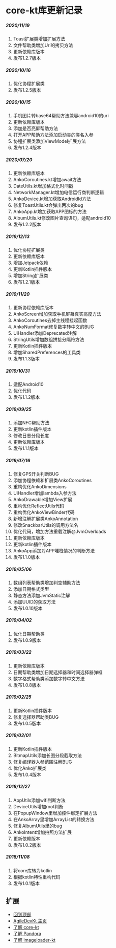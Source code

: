 # core-kt库更新记录

##### 2020/11/19
1. Toast扩展类增加扩展方法
2. 文件帮助类增加Uri的拷贝方法
3. 更新依赖库版本
4. 发布1.2.7版本

##### 2020/10/16
1. 优化协程扩展类
2. 发布1.2.5版本

##### 2020/10/15
1. 手机图片转base64帮助方法兼容android10的uri
2. 更新依赖库版本
3. 添加是否亮屏帮助方法
4. 打开APP帮助方法添加启动类的类名入参
5. 协程扩展类添加ViewModel扩展方法
6. 发布1.2.4版本

##### 2020/07/20
1. 更新依赖库版本
2. AnkoCoroutines.kt增加await方法
3. DateUtils.kt增加格式化时间戳
4. NetworkManager.kt增加电信运行商判断逻辑
5. AnkoDevice.kt增加获取AndroidId方法
6. 修复ToastUtils.kt会弹出两次的bug
7. AnkoApp.kt增加获取APP图标的方法
8. AlbumUtils.kt修改图片查询语句，适配android10
9. 发布1.2.2版本

##### 2019/12/13
1. 优化协程扩展类
2. 更新依赖库版本
3. 增加Jetpack依赖
4. 更新Kotlin插件版本
5. 增加String扩展类
6. 发布1.2.1版本

##### 2019/11/20
1. 更新协程依赖库版本
2. AnkoScreen增加获取手机屏幕真实高度方法
3. AnkoCoroutines去掉主线程挂起函数
4. AnkoNumFormat修复数字转中文的BUG
5. UiHandler添加Deprecated注解
6. StringUtils增加数组拼接分隔符方法
7. 更新Kotlin插件版本
8. 增加SharedPreferences的工具类
9. 发布1.1.3版本

##### 2019/10/31
1. 适配Android10
2. 优化代码
3. 发布1.1.2版本

##### 2019/09/25
1. 添加NFC帮助方法
2. 更新kotlin插件版本
3. 修改日志分段长度
4. 更新依赖库版本
5. 发布1.1.1版本

##### 2019/07/16
1. 修复GPS开关判断BUG
2. 添加协程依赖和扩展类AnkoCoroutines
3. 重构优化AnkoDimensions
4. UiHandler增加lambda入参方法
5. AnkoDrawable增加View扩展
6. 重构优化ReflectUtils代码
7. 重构优化AnkoViewBinder代码
8. 新增注解扩展类AnkoAnnotation
9. 修改SnackbarUtils的调用方法名
10. 优化代码，增加方法重载注解@JvmOverloads
11. 更新依赖库版本
12. 更新kotlin插件版本
13. AnkoApp添加对APP堆栈情况的判断方法
14. 发布1.1.0版本

##### 2019/05/06
1. 数组列表帮助类增加判空辅助方法
2. 添加日期格式类型
3. 静态方法添加JvmStatic注解
4. 添加UUID的获取方法
5. 发布1.0.10版本

##### 2019/04/02
1. 优化日期帮助类
2. 发布1.0.9版本

##### 2019/03/22
1. 更新依赖库版本
2. 日期帮助类增加日期选择器和时间选择器弹框
3. 数字格式帮助类添加数字转中文方法
4. 发布1.0.8版本

##### 2019/02/25
1. 更新Kotlin插件版本
2. 修复选择器帮助类BUG
3. 发布1.0.5版本

##### 2019/02/01
1. 更新Kotlin插件版本
2. BitmapUtils添加长图分段截取方法
3. 修复编译器入参范围注解BUG
4. 优化Anko扩展类
5. 发布1.0.4版本

##### 2018/12/27
1. AppUtils添加wifi判断方法
2. DeviceUtils增加root判断
3. 在PopupWindow里增加控件绑定扩展方法
4. 在AnkoArray里增加ArrayList的转换方法
5. 修复AlbumUtils里的bug
6. AnkoIntent增加拍照方法扩展
7. 更新依赖版本
8. 发布1.0.2版本

##### 2018/11/08
1. 将core库转为kotlin
2. 根据kotlin特性重构代码
3. 发布1.0.1版本

## 扩展
- [回到顶部](https://github.com/LZ9/AgileDevKt/blob/master/corekt/readme_core_update.md#core-kt库更新记录)
- [AgileDevKt 主页](https://github.com/LZ9/AgileDevKt)
- [了解 core-kt](https://github.com/LZ9/AgileDevKt/blob/master/corekt/readme_core.md)
- [了解 Pandora](https://github.com/LZ9/AgileDevKt/blob/master/pandora/document/readme_pandora.md)
- [了解 imageloader-kt](https://github.com/LZ9/AgileDevKt/blob/master/imageloaderkt/readme_imageloader.md)

